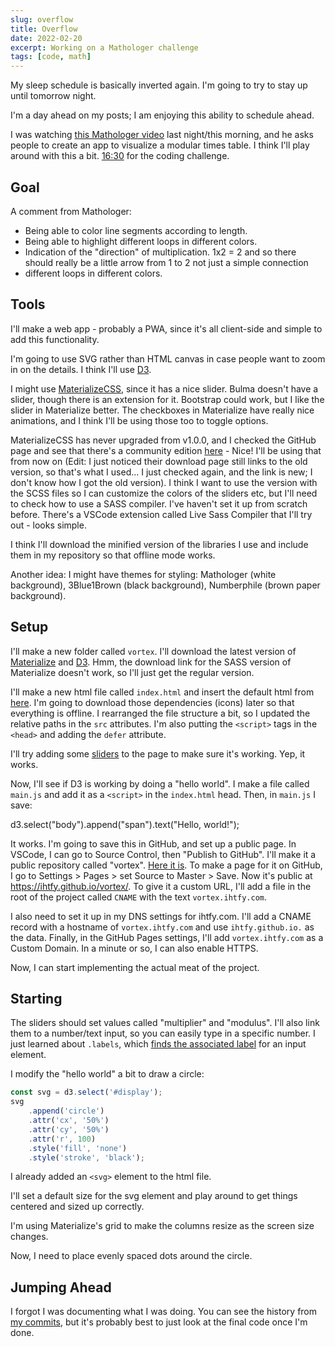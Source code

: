 ```yaml
---
slug: overflow
title: Overflow
date: 2022-02-20
excerpt: Working on a Mathologer challenge
tags: [code, math]
---
```


<script>
  import CodeBlock from "$lib/components/blog/code-block.svelte";
</script>

My sleep schedule is basically inverted again. I'm going to try to stay up until tomorrow night.

I'm a day ahead on my posts; I am enjoying this ability to schedule ahead.

I was watching [this Mathologer video](https://youtu.be/6ZrO90AI0c8) last night/this morning, and he asks people to create an app to visualize a modular times table. I think I'll play around with this a bit. [16:30](https://youtu.be/6ZrO90AI0c8?t=991) for the coding challenge.

## Goal

A comment from Mathologer:

- Being able to color line segments according to length.
- Being able to highlight different loops in different colors.
- Indication of the "direction" of multiplication. 1x2 = 2 and so there should really be a little arrow from 1 to 2 not just a simple connection
- different loops in different colors.

## Tools

I'll make a web app - probably a PWA, since it's all client-side and simple to add this functionality.

I'm going to use SVG rather than HTML canvas in case people want to zoom in on the details. I think I'll use [D3](https://d3js.org/).

I might use [MaterializeCSS](https://materializecss.com/), since it has a nice slider. Bulma doesn't have a slider, though there is an extension for it. Bootstrap could work, but I like the slider in Materialize better. The checkboxes in Materialize have really nice animations, and I think I'll be using those too to toggle options.

MaterializeCSS has never upgraded from v1.0.0, and I checked the GitHub page and see that there's a community edition [here](https://github.com/materializecss/materialize) - Nice! I'll be using that from now on (Edit: I just noticed their download page still links to the old version, so that's what I used... I just checked again, and the link is new; I don't know how I got the old version). I think I want to use the version with the SCSS files so I can customize the colors of the sliders etc, but I'll need to check how to use a SASS compiler. I've haven't set it up from scratch before. There's a VSCode extension called Live Sass Compiler that I'll try out - looks simple.

I think I'll download the minified version of the libraries I use and include them in my repository so that offline mode works.

Another idea: I might have themes for styling: Mathologer (white background), 3Blue1Brown (black background), Numberphile (brown paper background).

## Setup

I'll make a new folder called `vortex`. I'll download the latest version of [Materialize](https://materializecss.github.io/materialize/getting-started.html) and [D3](https://d3js.org/). Hmm, the download link for the SASS version of Materialize doesn't work, so I'll just get the regular version.

I'll make a new html file called `index.html` and insert the default html from [here](https://materializecss.github.io/materialize/getting-started.html#setup). I'm going to download those dependencies (icons) later so that everything is offline. I rearranged the file structure a bit, so I updated the relative paths in the `src` attributes. I'm also putting the `<script>` tags in the `<head>` and adding the `defer` attribute.

I'll try adding some [sliders](https://materializecss.github.io/materialize/range.html) to the page to make sure it's working. Yep, it works.

Now, I'll see if D3 is working by doing a "hello world". I make a file called `main.js` and add it as a `<script>` in the `index.html` head. Then, in `main.js` I save:

d3.select("body").append("span").text("Hello, world!");

It works. I'm going to save this in GitHub, and set up a public page. In VSCode, I can go to Source Control, then "Publish to GitHub". I'll make it a public repository called "vortex". [Here it is](https://github.com/IHTFY/vortex). To make a page for it on GitHub, I go to Settings > Pages > set Source to Master > Save. Now it's public at https://ihtfy.github.io/vortex/. To give it a custom URL, I'll add a file in the root of the project called `CNAME` with the text `vortex.ihtfy.com`.

I also need to set it up in my DNS settings for ihtfy.com. I'll add a CNAME record with a hostname of `vortex.ihtfy.com` and use `ihtfy.github.io.` as the data. Finally, in the GitHub Pages settings, I'll add `vortex.ihtfy.com` as a Custom Domain. In a minute or so, I can also enable HTTPS.

Now, I can start implementing the actual meat of the project.

## Starting

The sliders should set values called "multiplier" and "modulus". I'll also link them to a number/text input, so you can easily type in a specific number. I just learned about `.labels`, which [finds the associated label](https://developer.mozilla.org/en-US/docs/Web/API/HTMLInputElement/labels) for an input element.

I modify the "hello world" a bit to draw a circle:

<CodeBlock lang="javascript" filename="main.js">

```javascript
const svg = d3.select('#display');
svg
	.append('circle')
	.attr('cx', '50%')
	.attr('cy', '50%')
	.attr('r', 100)
	.style('fill', 'none')
	.style('stroke', 'black');
```

</CodeBlock>

I already added an `<svg>` element to the html file.

I'll set a default size for the svg element and play around to get things centered and sized up correctly.

I'm using Materialize's grid to make the columns resize as the screen size changes.

Now, I need to place evenly spaced dots around the circle.

## Jumping Ahead

I forgot I was documenting what I was doing. You can see the history from [my commits](https://github.com/IHTFY/vortex/commits/master), but it's probably best to just look at the final code once I'm done.

